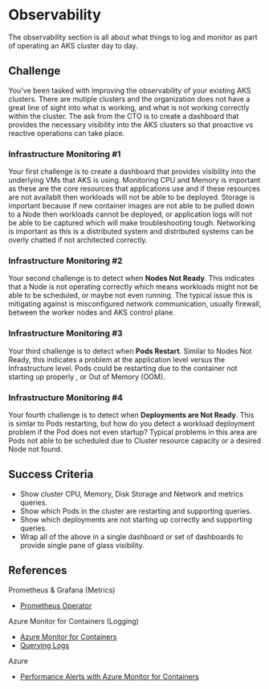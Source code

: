 # Observability

The observability section is all about what things to log and monitor as part of operating an AKS cluster day to day.

## Challenge

You've been tasked with improving the observability of your existing AKS clusters. There are mutiple clusters and the organization does not have a great line of sight into what is working, and what is not working correctly within the cluster. The ask from the CTO is to create a dashboard that provides the necessary visibility into the AKS clusters so that proactive vs reactive operations can take place.

### Infrastructure Monitoring #1

Your first challenge is to create a dashboard that provides visibility into the underlying VMs that AKS is using. Monitoring CPU and Memory is important as these are the core resources that applications use and if these resources are not availablt then workloads will not be able to be deployed. Storage is important because if new container images are not able to be pulled down to a Node then workloads cannot be deployed, or application logs will not be able to be captured which will make troubleshooting tough. Networking is important as this is a distributed system and distributed systems can be overly chatted if not architected correctly.

### Infrastructure Monitoring #2

Your second challenge is to detect when **Nodes Not Ready**. This indicates that a Node is not operating correctly which means workloads might not be able to be scheduled, or maybe not even running. The typical issue this is mitigating against is misconfigured network communication, usually firewall, between the worker nodes and AKS control plane.

### Infrastructure Monitoring #3

Your third challenge is to detect when **Pods Restart**. Similar to Nodes Not Ready, this indicates a problem at the application level versus the Infrastructure level. Pods could be restarting due to the container not starting up properly , or Out of Memory (OOM).

### Infrastructure Monitoring #4

Your fourth challenge is to detect when **Deployments are Not Ready**. This is simlar to Pods restarting, but how do you detect a workload deployment problem if the Pod does not even startup? Typical problems in this area are Pods not able to be scheduled due to Cluster resource capacity or a desired Node not found.

## Success Criteria

* Show cluster CPU, Memory, Disk Storage and Network and metrics queries.
* Show which Pods in the cluster are restarting and supporting queries.
* Show which deployments are not starting up correctly and supporting queries.
* Wrap all of the above in a single dashboard or set of dashboards to provide single pane of glass visibility.

## References

Prometheus & Grafana (Metrics)

* [Prometheus Operator](https://github.com/coreos/prometheus-operator)

Azure Monitor for Containers (Logging)

* [Azure Monitor for Containers](https://docs.microsoft.com/en-us/azure/azure-monitor/insights/container-insights-analyze)
* [Querying Logs](https://docs.microsoft.com/en-us/azure/azure-monitor/insights/container-insights-log-search)

Azure

* [Performance Alerts with Azure Monitor for Containers](https://docs.microsoft.com/bs-latn-ba/azure/azure-monitor/insights/container-insights-alerts)

